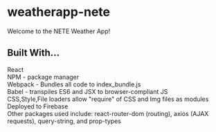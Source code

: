 # weatherapp-nete
Welcome to the NETE Weather App!

## Built With...
React <br />
NPM - package manager <br />
Webpack - Bundles all code to index_bundle.js <br />
Babel - transpiles ES6 and JSX to browser-compliant JS  <br />
CSS,Style,File loaders allow "require" of CSS and Img files as modules <br />
Deployed to Firebase <br />
Other packages used include: react-router-dom (routing), axios (AJAX requests), query-string, and prop-types <br />
